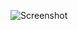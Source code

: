 ![Screenshot](https://raw.githubusercontent.com/Cryakl/Ultimate-RAT-Collection/refs/heads/main/TequilaBandita/Tequila%20Bandita%201.3b1/Screenshot.png)
